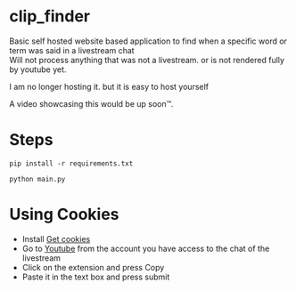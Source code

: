 # clip_finder

Basic self hosted website based application to find when a specific word or term was said in a livestream chat
</br>
Will not process anything that was not a livestream. or is not rendered fully by youtube yet.
</br>

I am no longer hosting it. but it is easy to host yourself 
</br>

A video showcasing this would be up soon™. 
# Steps
```pip install -r requirements.txt```</br>

```python main.py```

# Using Cookies
 - Install [Get cookies](https://chrome.google.com/webstore/detail/get-cookiestxt-locally/cclelndahbckbenkjhflpdbgdldlbecc)
 - Go to [Youtube](https://www.youtube.com/) from the account you have access to the chat of the livestream
 - Click on the extension and press Copy
 - Paste it in the text box and press submit
